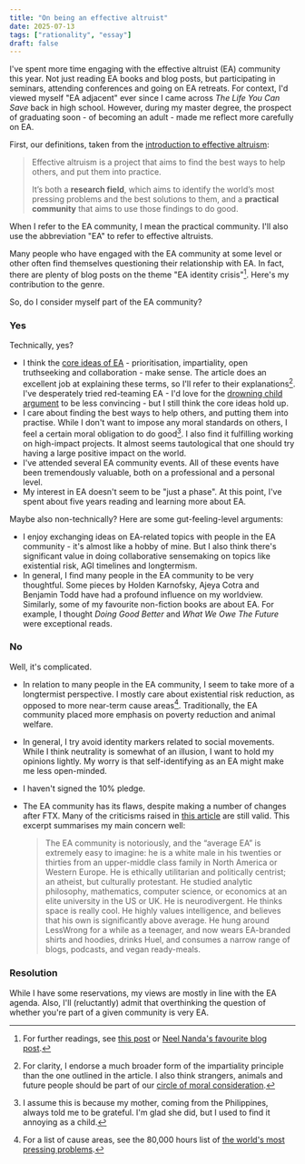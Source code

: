 ```yaml
---
title: "On being an effective altruist"
date: 2025-07-13
tags: ["rationality", "essay"]
draft: false
---
```


I've spent more time engaging with the effective altruist (EA) community this year. Not just reading EA books and blog posts, but participating in seminars, attending conferences and going on EA retreats. For context, I'd viewed myself "EA adjacent" ever since I came across *The Life You Can Save* back in high school. However, during my master degree, the prospect of graduating soon - of becoming an adult - made me reflect more carefully on EA.

First, our definitions, taken from the [introduction to effective altruism](https://www.effectivealtruism.org/articles/introduction-to-effective-altruism):

> Effective altruism is a project that aims to find the best ways to help others, and put them into practice.
> 
> It’s both a **research field**, which aims to identify the world’s most pressing problems and the best solutions to them, and a **practical community** that aims to use those findings to do good.

When I refer to the EA community, I mean the practical community. I'll also use the abbreviation "EA" to refer to effective altruists.

Many people who have engaged with the EA community at some level or other often find themselves questioning their relationship with EA. In fact, there are plenty of blog posts on the theme "EA identity crisis"[^note]. Here's my contribution to the genre.

So, do I consider myself part of the EA community?

### Yes

Technically, yes?

- I think the [core ideas of EA](https://www.effectivealtruism.org/articles/introduction-to-effective-altruism#what-principles-unite-effective-altruism) - prioritisation, impartiality, open truthseeking and collaboration - make sense. The article does an excellent job at explaining these terms, so I'll refer to their explanations[^remark]. I've desperately tried red-teaming EA - I'd love for the [drowning child argument](https://en.wikipedia.org/wiki/Famine,_Affluence,_and_Morality) to be less convincing - but I still think the core ideas hold up.
- I care about finding the best ways to help others, and putting them into practise. While I don't want to impose any moral standards on others, I feel a certain moral obligation to do good[^mom]. I also find it fulfilling working on high-impact projects. It almost seems tautological that one should try having a large positive impact on the world.
- I've attended several EA community events. All of these events have been tremendously valuable, both on a professional and a personal level.
- My interest in EA doesn't seem to be "just a phase". At this point, I've spent about five years reading and learning more about EA.

Maybe also non-technically? Here are some gut-feeling-level arguments:

- I enjoy exchanging ideas on EA-related topics with people in the EA community - it's almost like a hobby of mine. But I also think there's significant value in doing collaborative sensemaking on topics like existential risk, AGI timelines and longtermism.
- In general, I find many people in the EA community to be very thoughtful. Some pieces by Holden Karnofsky, Ajeya Cotra and Benjamin Todd have had a profound influence on my worldview. Similarly, some of my favourite non-fiction books are about EA. For example, I thought *Doing Good Better* and *What We Owe The Future* were exceptional reads.

### No

Well, it's complicated.

- In relation to many people in the EA community, I seem to take more of a longtermist perspective. I mostly care about existential risk reduction, as opposed to more near-term cause areas[^cause]. Traditionally, the EA community placed more emphasis on poverty reduction and animal welfare.
- In general, I try avoid identity markers related to social movements. While I think neutrality is somewhat of an illusion, I want to hold my opinions lightly. My worry is that self-identifying as an EA might make me less open-minded.
- I haven't signed the 10% pledge.
- The EA community has its flaws, despite making a number of changes after FTX. Many of the criticisms raised in [this article](https://forum.effectivealtruism.org/posts/54vAiSFkYszTWWWv4/doing-ea-better-1) are still valid. This excerpt summarises my main concern well:

  > The EA community is notoriously, and the “average EA” is extremely easy to imagine: he is a white male in his twenties or thirties from an upper-middle class family in North America or Western Europe. He is ethically utilitarian and politically centrist; an atheist, but culturally protestant. He studied analytic philosophy, mathematics, computer science, or economics at an elite university in the US or UK. He is neurodivergent. He thinks space is really cool. He highly values intelligence, and believes that his own is significantly above average. He hung around LessWrong for a while as a teenager, and now wears EA-branded shirts and hoodies, drinks Huel, and consumes a narrow range of blogs, podcasts, and vegan ready-meals.


### Resolution

While I have some reservations, my views are mostly in line with the EA agenda. Also, I'll (reluctantly) admit that overthinking the question of whether you're part of a given community is very EA.

[^note]: For further readings, see [this post](https://forum.effectivealtruism.org/posts/89GdH5unSb2Sze6kj/elements-of-ea-your-ea-identity-can-be-bespoke) or [Neel Nanda's favourite blog post](https://www.neelnanda.io/blog/8-altruism).

[^remark]: For clarity, I endorse a much broader form of the impartiality principle than the one outlined in the article. I also think strangers, animals and future people should be part of our [circle of moral consideration](https://en.wikipedia.org/wiki/The_Expanding_Circle).

[^mom]: I assume this is because my mother, coming from the Philippines, always told me to be grateful. I'm glad she did, but I used to find it annoying as a child.

[^cause]: For a list of cause areas, see the 80,000 hours list of [the world's most pressing problems](https://80000hours.org/problem-profiles/).
